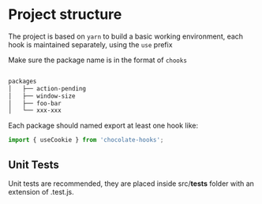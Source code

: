 # Project structure

The project is based on `yarn` to build a basic working environment, each hook is maintained separately, using the `use` prefix

Make sure the package name is in the format of `chooks`

```bash

packages
│   ├── action-pending
│   ├── window-size
│   ├── foo-bar
│   └── xxx-xxx

```

Each package should named export at least one hook like:

```js
import { useCookie } from 'chocolate-hooks';
```

## Unit Tests

Unit tests are recommended, they are placed inside src/__tests__ folder with an extension of .test.js.